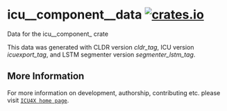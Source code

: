 # icu__component__data [![crates.io](https://img.shields.io/crates/v/icu__component__data)](https://crates.io/crates/icu__component__data)

<!-- cargo-rdme start -->

Data for the icu__component_ crate

This data was generated with CLDR version _cldr_tag_, ICU version _icuexport_tag_, and 
LSTM segmenter version _segmenter_lstm_tag_.

<!-- cargo-rdme end -->

## More Information

For more information on development, authorship, contributing etc. please visit [`ICU4X home page`](https://github.com/unicode-org/icu4x).
